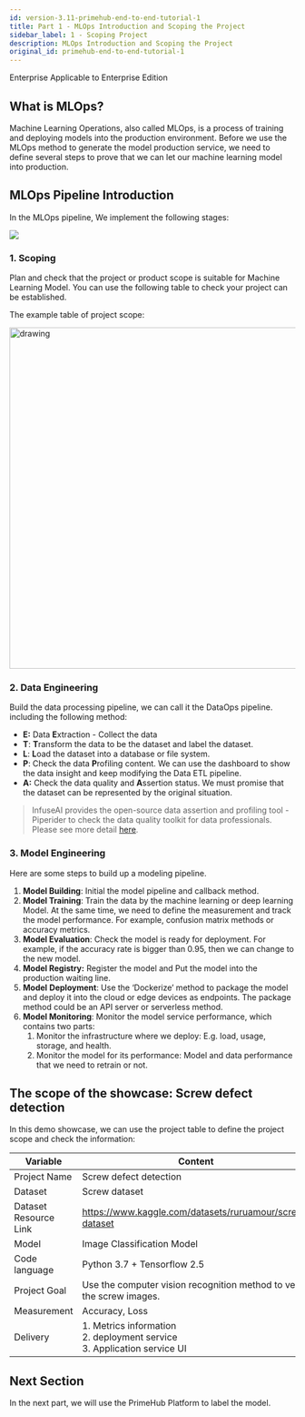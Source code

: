 ```yaml
---
id: version-3.11-primehub-end-to-end-tutorial-1
title: Part 1 - MLOps Introduction and Scoping the Project
sidebar_label: 1 - Scoping Project
description: MLOps Introduction and Scoping the Project
original_id: primehub-end-to-end-tutorial-1
---
```

<div class="label-sect">
  <div class="ee-only tooltip">Enterprise
    <span class="tooltiptext">Applicable to Enterprise Edition</span>
  </div>
</div>

## What is MLOps?

Machine Learning Operations, also called MLOps, is a process of training and deploying models into the production environment. Before we use the MLOps method to generate the model production service, we need to define several steps to prove that we can let our machine learning model into production.

## MLOps Pipeline Introduction

In the MLOps pipeline, We implement the following stages:

![](assets/primehub-end-to-end-tutorial-mlops_pipeline_introduction.png)

### 1. Scoping

Plan and check that the project or product scope is suitable for Machine Learning Model. You can use the following table to check your project can be established.

The example table of project scope:
        
<img src="assets/primehub-end-to-end-tutorial-project-scope-example.png" alt="drawing" width="600"/>

### 2. Data Engineering


Build the data processing pipeline, we can call it the DataOps pipeline. including the following method: 

- **E:** Data **E**xtraction - Collect the data
- **T**: **T**ransform the data to be the dataset and label the dataset.
- **L**: **L**oad the dataset into a database or file system.
- **P**: Check the data **P**rofiling content. We can use the dashboard to show the data insight and keep modifying the Data ETL pipeline.
- **A:** Check the data quality and **A**ssertion status. We must promise that the dataset can be represented by the original situation.
    
> InfuseAI provides the open-source data assertion and profiling tool - Piperider to check the data quality toolkit for data professionals. Please see more detail [here](https://www.piperider.io/).
    
### 3. Model Engineering

Here are some steps to build up a modeling pipeline.

1. **Model Building**: Initial the model pipeline and callback method.
2. **Model Training**: Train the data by the machine learning or deep learning Model. At the same time, we need to define the measurement and track the model performance. For example, confusion matrix methods or accuracy metrics.
3. **Model Evaluation**: Check the model is ready for deployment. For example, if the accuracy rate is bigger than 0.95, then we can change to the new model.
4. **Model Registry:** Register the model and Put the model into the production waiting line.
4. **Model** **Deployment**: Use the ‘Dockerize’ method to package the model and deploy it into the cloud or edge devices as endpoints. The package method could be an API server or serverless method.
5. **Model Monitoring**: Monitor the model service performance, which contains two parts:
    1. Monitor the infrastructure where we deploy: E.g. load, usage, storage, and health.
    2. Monitor the model for its performance: Model and data performance that we need to retrain or not.

## The scope of the showcase: Screw defect detection

In this demo showcase, we can use the project table to define the project scope and check the information:

| Variable | Content |
| --- | --- |
| Project Name | Screw defect detection |
| Dataset | Screw dataset |
| Dataset Resource Link | https://www.kaggle.com/datasets/ruruamour/screw-dataset |
| Model | Image Classification Model |
| Code language | Python 3.7 + Tensorflow 2.5 |
| Project Goal | Use the computer vision recognition method to verify the screw images. |
| Measurement | Accuracy, Loss |
| Delivery | 1. Metrics information<br />2. deployment service<br />3. Application service UI |

## Next Section

In the next part, we will use the PrimeHub Platform to label the model.